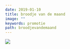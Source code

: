 ```yaml
---
date: 2019-01-10
title: broodje van de maand
image: ""
keywords: promotie
path: broodjevandemaand
---
```



![](/assets/20161101_08122111.jpg)
